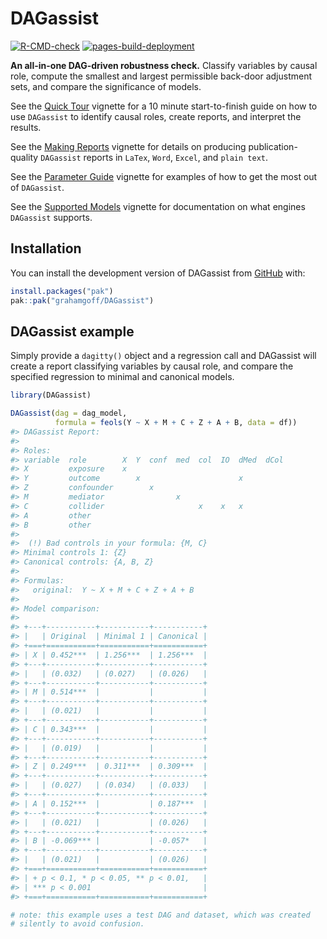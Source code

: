 
<!-- README.md is generated from README.Rmd. Please edit that file -->

# DAGassist

<!-- badges: start -->

[![R-CMD-check](https://github.com/grahamgoff/DAGassist/actions/workflows/R-CMD-check.yaml/badge.svg)](https://github.com/grahamgoff/DAGassist/actions/workflows/R-CMD-check.yaml)
[![pages-build-deployment](https://github.com/grahamgoff/DAGassist/actions/workflows/pages/pages-build-deployment/badge.svg)](https://github.com/grahamgoff/DAGassist/actions/workflows/pages/pages-build-deployment)
<!-- badges: end -->

**An all-in-one DAG-driven robustness check.** Classify variables by
causal role, compute the smallest and largest permissible back-door
adjustment sets, and compare the significance of models.

See the [Quick
Tour](https://grahamgoff.github.io/DAGassist/articles/quick-tour.html)
vignette for a 10 minute start-to-finish guide on how to use `DAGassist`
to identify causal roles, create reports, and interpret the results.

See the [Making
Reports](https://grahamgoff.github.io/DAGassist/articles/making-reports.html)
vignette for details on producing publication-quality `DAGassist`
reports in `LaTex`, `Word`, `Excel`, and `plain text`.

See the [Parameter
Guide](https://grahamgoff.github.io/DAGassist/articles/get-started.html)
vignette for examples of how to get the most out of `DAGassist`.

See the [Supported
Models](https://grahamgoff.github.io/DAGassist/articles/compatability.html)
vignette for documentation on what engines `DAGassist` supports.

## Installation

You can install the development version of DAGassist from
[GitHub](https://github.com/grahamgoff/DAGassist) with:

``` r
install.packages("pak")
pak::pak("grahamgoff/DAGassist")
```

## DAGassist example

Simply provide a `dagitty()` object and a regression call and DAGassist
will create a report classifying variables by causal role, and compare
the specified regression to minimal and canonical models.

``` r
library(DAGassist) 

DAGassist(dag = dag_model, 
          formula = feols(Y ~ X + M + C + Z + A + B, data = df))
#> DAGassist Report: 
#> 
#> Roles:
#> variable  role        X  Y  conf  med  col  IO  dMed  dCol
#> X         exposure    x                                   
#> Y         outcome        x                      x         
#> Z         confounder        x                             
#> M         mediator                x                       
#> C         collider                     x    x   x         
#> A         other                                           
#> B         other                                           
#> 
#>  (!) Bad controls in your formula: {M, C}
#> Minimal controls 1: {Z}
#> Canonical controls: {A, B, Z}
#> 
#> Formulas:
#>   original:  Y ~ X + M + C + Z + A + B
#> 
#> Model comparison:
#> 
#> +---+-----------+-----------+-----------+
#> |   | Original  | Minimal 1 | Canonical |
#> +===+===========+===========+===========+
#> | X | 0.452***  | 1.256***  | 1.256***  |
#> +---+-----------+-----------+-----------+
#> |   | (0.032)   | (0.027)   | (0.026)   |
#> +---+-----------+-----------+-----------+
#> | M | 0.514***  |           |           |
#> +---+-----------+-----------+-----------+
#> |   | (0.021)   |           |           |
#> +---+-----------+-----------+-----------+
#> | C | 0.343***  |           |           |
#> +---+-----------+-----------+-----------+
#> |   | (0.019)   |           |           |
#> +---+-----------+-----------+-----------+
#> | Z | 0.249***  | 0.311***  | 0.309***  |
#> +---+-----------+-----------+-----------+
#> |   | (0.027)   | (0.034)   | (0.033)   |
#> +---+-----------+-----------+-----------+
#> | A | 0.152***  |           | 0.187***  |
#> +---+-----------+-----------+-----------+
#> |   | (0.021)   |           | (0.026)   |
#> +---+-----------+-----------+-----------+
#> | B | -0.069*** |           | -0.057*   |
#> +---+-----------+-----------+-----------+
#> |   | (0.021)   |           | (0.026)   |
#> +===+===========+===========+===========+
#> | + p < 0.1, * p < 0.05, ** p < 0.01,   |
#> | *** p < 0.001                         |
#> +===+===========+===========+===========+

# note: this example uses a test DAG and dataset, which was created
# silently to avoid confusion. 
```
